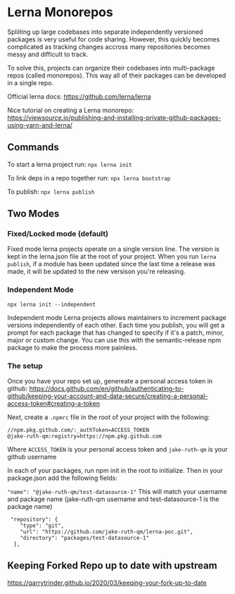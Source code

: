 # Lerna Monorepos

Spliiting up large codebases into separate independently versioned packages is very useful for code sharing.
However, this quickly becomes complicated as tracking changes accross many repositories becomes messy and difficult to track.

To solve this, projects can organize their codebases into multi-package repos (called monorepos). This way all of their
packages can be developed in a single repo.

Official lerna docs:
https://github.com/lerna/lerna

Nice tutorial on creating a Lerna monorepo:
https://viewsource.io/publishing-and-installing-private-github-packages-using-yarn-and-lerna/

## Commands

To start a lerna project run:
`npx lerna init`

To link deps in a repo together run:
`npx lerna bootstrap`

To publish:
`npx lerna publish`

## Two Modes

### Fixed/Locked mode (default)

Fixed mode lerna projects operate on a single version line. The version is kept in the lerna.json file at the root of your project.
When you run `lerna publish`, if a module has been updated since the last time a release was made, it will be updated to the new versison
you're releasing.

### Independent Mode

`npx lerna init --independent`

Independent mode Lerna projects allows maintainers to increment package versions independently of each other. Each time you publish, you will get a prompt for each package that has changed to specify if it's a patch, minor, major or custom change. You can use this with the semantic-release npm package to make the process more painless.

### The setup

Once you have your repo set up, genereate a personal access token in github:
https://docs.github.com/en/github/authenticating-to-github/keeping-your-account-and-data-secure/creating-a-personal-access-token#creating-a-token

Next, create a `.npmrc` file in the root of your project with the following:

```
//npm.pkg.github.com/:_authToken=ACCESS_TOKEN
@jake-ruth-qm:registry=https://npm.pkg.github.com
```

Where `ACCESS_TOKEN` is your personal access token and `jake-ruth-qm` is your github username

In each of your packages, run npm init in the root to initialize. Then in your package.json add the following fields:

`"name": "@jake-ruth-qm/test-datasource-1"`
This will match your username and package name (jake-ruth-qm username and test-datasource-1 is the package name)

```
 "repository": {
    "type": "git",
    "url": "https://github.com/jake-ruth-qm/lerna-poc.git",
    "directory": "packages/test-datasource-1"
  },
```

## Keeping Forked Repo up to date with upstream

https://garrytrinder.github.io/2020/03/keeping-your-fork-up-to-date
